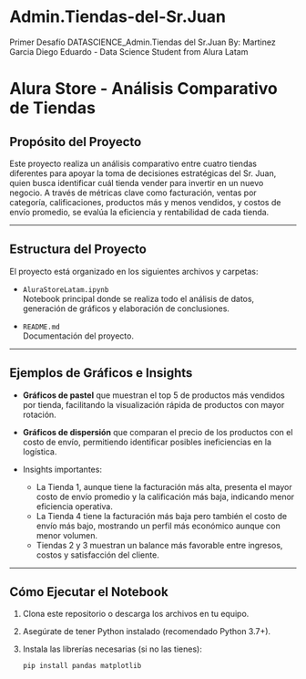 # Admin.Tiendas-del-Sr.Juan
Primer Desafío  DATASCIENCE_Admin.Tiendas del Sr.Juan
By: Martinez Garcia Diego Eduardo - Data Science Student from Alura Latam
# Alura Store - Análisis Comparativo de Tiendas

## Propósito del Proyecto

Este proyecto realiza un análisis comparativo entre cuatro tiendas diferentes para apoyar la toma de decisiones estratégicas del Sr. Juan, quien busca identificar cuál tienda vender para invertir en un nuevo negocio. A través de métricas clave como facturación, ventas por categoría, calificaciones, productos más y menos vendidos, y costos de envío promedio, se evalúa la eficiencia y rentabilidad de cada tienda.

---

## Estructura del Proyecto

El proyecto está organizado en los siguientes archivos y carpetas:

- `AluraStoreLatam.ipynb`  
  Notebook principal donde se realiza todo el análisis de datos, generación de gráficos y elaboración de conclusiones.

- `README.md`  
  Documentación del proyecto.

---

## Ejemplos de Gráficos e Insights

- **Gráficos de pastel** que muestran el top 5 de productos más vendidos por tienda, facilitando la visualización rápida de productos con mayor rotación.
  
- **Gráficos de dispersión** que comparan el precio de los productos con el costo de envío, permitiendo identificar posibles ineficiencias en la logística.

- Insights importantes:
  - La Tienda 1, aunque tiene la facturación más alta, presenta el mayor costo de envío promedio y la calificación más baja, indicando menor eficiencia operativa.
  - La Tienda 4 tiene la facturación más baja pero también el costo de envío más bajo, mostrando un perfil más económico aunque con menor volumen.
  - Tiendas 2 y 3 muestran un balance más favorable entre ingresos, costos y satisfacción del cliente.

---

## Cómo Ejecutar el Notebook

1. Clona este repositorio o descarga los archivos en tu equipo.

2. Asegúrate de tener Python instalado (recomendado Python 3.7+).

3. Instala las librerías necesarias (si no las tienes):

   ```bash
   pip install pandas matplotlib
